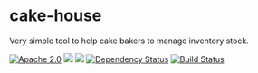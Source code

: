 # cake-house

Very simple tool to help cake bakers to manage inventory stock.

[![Apache 2.0](https://img.shields.io/badge/license-Apache%20License%202.0-blue.svg)](http://www.apache.org/licenses/LICENSE-2.0)
![](https://reposs.herokuapp.com/?path=kpopovic/cake-house&style=flat)
![](https://img.shields.io/github/issues/kpopovic/cake-house.svg)
[![Dependency Status](https://www.versioneye.com/user/projects/595abe216725bd005c6fe59c/badge.svg?style=flat-square)](https://www.versioneye.com/user/projects/59274d99975842005cdea52d)
[![Build Status](https://travis-ci.org/kpopovic/cake-house.svg?branch=master)](https://travis-ci.org/kpopovic/cake-house)
